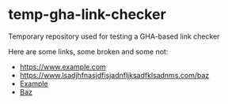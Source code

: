 # temp-gha-link-checker
Temporary repository used for testing a GHA-based link checker

Here are some links, some broken and some not:
- https://www.example.com
- https://www.lsadjhfnasjdfisjadnfljksadfklsadnms.com/baz
- [Example](https://www.example.com)
- [Baz](https://www.lsadjhfnasjdfisjadnfljksadfklsadnms.com/baz)
